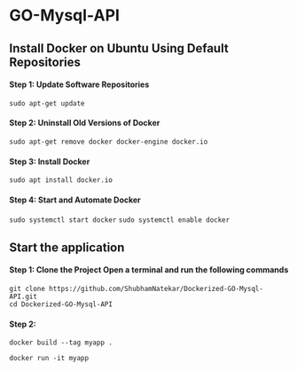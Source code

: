 # GO-Mysql-API

## Install Docker on Ubuntu Using Default Repositories
#### Step 1: Update Software Repositories
``` sudo apt-get update ```
#### Step 2: Uninstall Old Versions of Docker
``` sudo apt-get remove docker docker-engine docker.io ```
#### Step 3: Install Docker
``` sudo apt install docker.io ```
#### Step 4: Start and Automate Docker
``` sudo systemctl start docker ```
``` sudo systemctl enable docker ```

## Start the application
#### Step 1: Clone the Project Open a terminal and run the following commands
```
git clone https://github.com/ShubhamNatekar/Dockerized-GO-Mysql-API.git
cd Dockerized-GO-Mysql-API
```
#### Step 2:
```
docker build --tag myapp .
```
```
docker run -it myapp 
```
